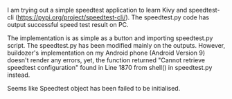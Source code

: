 I am trying out a simple speedtest application to learn Kivy and speedtest-cli (https://pypi.org/project/speedtest-cli/). The speedtest.py code has output successful speed test result on PC.

The implementation is as simple as a button and importing speedtest.py script. The speedtest.py has been modified mainly on the outputs. However, buildozer's implementation on my Android phone (Android Version 9) doesn't render any errors, yet, the function returned "Cannot retrieve speedtest configuration" found in Line 1870 from shell() in speedtest.py instead.

Seems like Speedtest object has been failed to be initialised.
